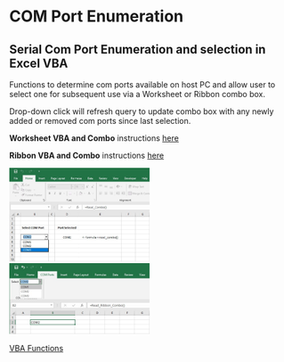 # COM Port Enumeration
## Serial Com Port Enumeration and selection in Excel VBA

Functions to determine com ports available on host PC and allow user to select one for subsequent use via a Worksheet or Ribbon combo box.  

Drop-down click will refresh query to update combo box with any newly added or removed com ports since last selection.

**Worksheet VBA and Combo** instructions [here](/Worksheet/Installing-VBA.md)

**Ribbon VBA and Combo** instructions [here](/Ribbon/Installing-VBA.md)

<img src="/Worksheet/com_port_combo_box.jpg" alt="Excel Combo" title="Worksheet Combo Box" width="50%" height="50%">
<img src="/Ribbon/RIBBON_COM_PORT.jpg" alt="Excel Combo" title="Ribbon Combo Box" width="50%" height="50%">

[VBA Functions](Functions/Functions.md)


